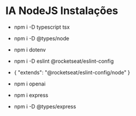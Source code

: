 # IA NodeJS Instalações

- npm i -D typescript tsx
- npm i -D @types/node
- npm i dotenv
- npm i -D eslint @rocketseat/eslint-config

 - {
  "extends": "@rocketseat/eslint-config/node"
}

- npm i openai
- npm i express

- npm i -D @types/express